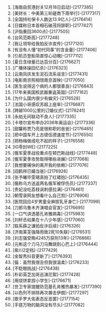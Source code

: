 
1. [海南自贸港封关12月18日启动]-[2177385]
1. [美财长：中美第三轮磋商下周举行]-[2177317]
1. [全国持社保卡人数达13.9亿人]-[2176414]
1. [日媒称日本首相石破茂将辞职]-[2177427]
1. [沪指重回3600点]-[2177505]
1. [台风范斯高]-[2177248]
1. [我让领导给我拍反诈宣传]-[2177120]
1. [有没有人懂“初代同事”的含金量]-[2177406]
1. [引航员登船简直惊心动魄]-[2177112]
1. [夏日含绿量已达百分百]-[2176627]
1. [广播体操回忆杀]-[2176323]
1. [云南凤庆发生泥石流系谣言]-[2177431]
1. [电影南京照相馆南京首映]-[2177050]
1. [医生说得这个病的人都很善良]-[2176843]
1. [17年来美国核武器重返英国]-[2177162]
1. [为什么国内很少有蝗灾]-[2176528]
1. [法国小哥感叹苏超上座率]-[2176687]
1. [跨越1000公里的订婚仪式]-[2176241]
1. [永劫无间联动不良人]-[2177335]
1. [卡塔尔宣布申办2036年奥运会]-[2177336]
1. [甜馨称贾乃亮是很称职的爸爸]-[2176465]
1. [把中国车开上古德伍德速度节]-[2176550]
1. [把杨梅做成吃不起的样子]-[2176558]
1. [IG零封WE]-[2177225]
1. [俄军夏季战役重点在顿巴斯战线]-[2177448]
1. [俄军夏季攻势取得哪些进展]-[2177068]
1. [我想要痛快的离开我的依赖]-[2177076]
1. [阎鹤祥已婚当爸]-[2176926]
1. [张予曦毕雯珺真拍了红裙抱]-[2176435]
1. [俄称乌方送返两名俄军被俘伤员]-[2177337]
1. [贵妃没吃荔枝讽刺感拉满]-[2176461]
1. [朝雪录网友想看什么自己剪]-[2176906]
1. [医院回应4岁男童全麻拔乳牙身亡]-[2177099]
1. [刀郎乌鲁木齐演唱会官宣]-[2176695]
1. [一口气讲透基孔肯雅病毒]-[2175983]
1. [刘轩丞如果在十八少年感]-[2177060]
1. [联系薛之谦拍反诈后续]-[2176326]
1. [济南莱芜强降雨致2死10失联]-[2176531]
1. [刘志强受贿4245万获刑13年]-[2176866]
1. [元彬这个刀马刀马舞跳到心巴上]-[2176444]
1. [紫川2定档]-[2177429]
1. [金智秀抖音更新了]-[2176393]
1. [猫：虽然我很丑但我很温柔]-[2176233]
1. [不眨眼挑战]-[2176438]
1. [朴彩英芝加哥巡演花絮]-[2177428]
1. [用烧饼拿捏小学生]-[2176671]
1. [世卫专家提醒防范基孔肯雅热暴发]-[2177390]
1. [以色列不排除再次袭击伊朗]-[2177297]
1. [歌手罗大佑表态反恶罢]-[2177154]
1. [手搓万物的脑洞没有尽头]-[2177082]